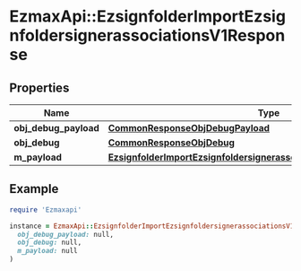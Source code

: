 # EzmaxApi::EzsignfolderImportEzsignfoldersignerassociationsV1Response

## Properties

| Name | Type | Description | Notes |
| ---- | ---- | ----------- | ----- |
| **obj_debug_payload** | [**CommonResponseObjDebugPayload**](CommonResponseObjDebugPayload.md) |  |  |
| **obj_debug** | [**CommonResponseObjDebug**](CommonResponseObjDebug.md) |  | [optional] |
| **m_payload** | [**EzsignfolderImportEzsignfoldersignerassociationsV1ResponseMPayload**](EzsignfolderImportEzsignfoldersignerassociationsV1ResponseMPayload.md) |  |  |

## Example

```ruby
require 'Ezmaxapi'

instance = EzmaxApi::EzsignfolderImportEzsignfoldersignerassociationsV1Response.new(
  obj_debug_payload: null,
  obj_debug: null,
  m_payload: null
)
```

